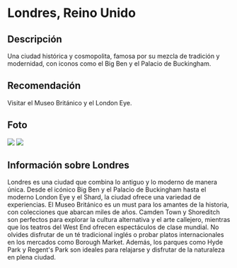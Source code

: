 # Londres, Reino Unido

## Descripción
Una ciudad histórica y cosmopolita, famosa por su mezcla de tradición y modernidad, con iconos como el Big Ben y el Palacio de Buckingham.

## Recomendación
Visitar el Museo Británico y el London Eye.

## Foto
![](https://londresando.com/wp-content/uploads/sites/15/2022/04/el-museo-britanico-londres.jpg)
![](https://upload.wikimedia.org/wikipedia/commons/d/d6/London-Eye-2009.JPG)    

## Información sobre Londres
Londres es una ciudad que combina lo antiguo y lo moderno de manera única. Desde el icónico Big Ben y el Palacio de Buckingham hasta el moderno London Eye y el Shard, la ciudad ofrece una variedad de experiencias. El Museo Británico es un must para los amantes de la historia, con colecciones que abarcan miles de años. Camden Town y Shoreditch son perfectos para explorar la cultura alternativa y el arte callejero, mientras que los teatros del West End ofrecen espectáculos de clase mundial. No olvides disfrutar de un té tradicional inglés o probar platos internacionales en los mercados como Borough Market. Además, los parques como Hyde Park y Regent's Park son ideales para relajarse y disfrutar de la naturaleza en plena ciudad.